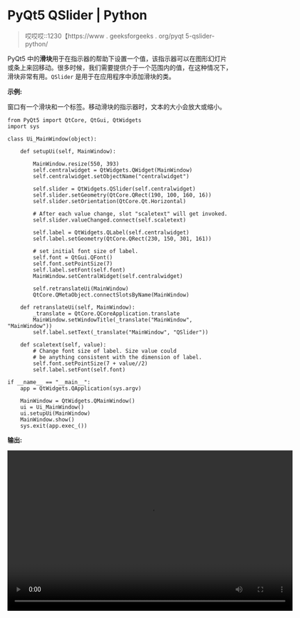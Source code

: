 # PyQt5 QSlider | Python

> 哎哎哎::1230【https://www . geeksforgeeks . org/pyqt 5-qslider-python/

PyQt5 中的**滑块**用于在指示器的帮助下设置一个值，该指示器可以在图形幻灯片或条上来回移动。很多时候，我们需要提供介于一个范围内的值，在这种情况下，滑块非常有用。`QSlider` 是用于在应用程序中添加滑块的类。

**示例:**

窗口有一个滑块和一个标签。移动滑块的指示器时，文本的大小会放大或缩小。

```
from PyQt5 import QtCore, QtGui, QtWidgets
import sys

class Ui_MainWindow(object):

    def setupUi(self, MainWindow):

        MainWindow.resize(550, 393)
        self.centralwidget = QtWidgets.QWidget(MainWindow)
        self.centralwidget.setObjectName("centralwidget")

        self.slider = QtWidgets.QSlider(self.centralwidget)
        self.slider.setGeometry(QtCore.QRect(190, 100, 160, 16))
        self.slider.setOrientation(QtCore.Qt.Horizontal)

        # After each value change, slot "scaletext" will get invoked.
        self.slider.valueChanged.connect(self.scaletext)

        self.label = QtWidgets.QLabel(self.centralwidget)
        self.label.setGeometry(QtCore.QRect(230, 150, 301, 161))

        # set initial font size of label.
        self.font = QtGui.QFont()
        self.font.setPointSize(7)
        self.label.setFont(self.font)
        MainWindow.setCentralWidget(self.centralwidget)

        self.retranslateUi(MainWindow)
        QtCore.QMetaObject.connectSlotsByName(MainWindow)

    def retranslateUi(self, MainWindow):
        _translate = QtCore.QCoreApplication.translate
        MainWindow.setWindowTitle(_translate("MainWindow", "MainWindow"))
        self.label.setText(_translate("MainWindow", "QSlider"))

    def scaletext(self, value):
        # Change font size of label. Size value could 
        # be anything consistent with the dimension of label.
        self.font.setPointSize(7 + value//2)
        self.label.setFont(self.font)

if __name__ == "__main__": 
    app = QtWidgets.QApplication(sys.argv) 

    MainWindow = QtWidgets.QMainWindow() 
    ui = Ui_MainWindow() 
    ui.setupUi(MainWindow) 
    MainWindow.show() 
    sys.exit(app.exec_()) 
```

**输出:**

<video class="wp-video-shortcode" id="video-346224-1" width="640" height="360" preload="metadata" controls=""><source type="video/mp4" src="https://contribute.geeksforgeeks.org/wp-content/uploads/qslider.mp4?_=1">[https://contribute.geeksforgeeks.org/wp-content/uploads/qslider.mp4](https://contribute.geeksforgeeks.org/wp-content/uploads/qslider.mp4)</video>